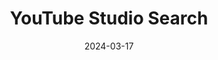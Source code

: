 ---
layout: post
title: 'YouTube Studio Search'
video-link: https://ant.umn.edu/embedded/ekwuhcnuav
date: 2024-03-17
application: youtube
flow-type: search
tags: [web,filters,tags,discovery]
---